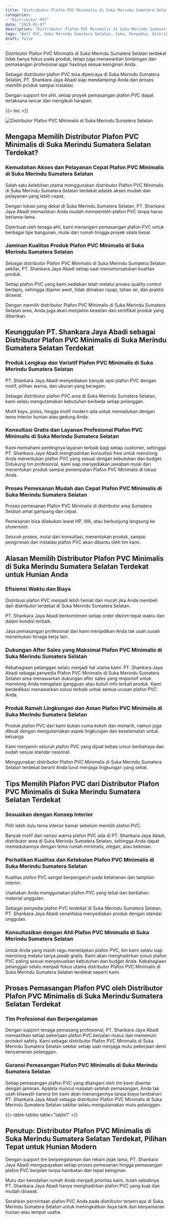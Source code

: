 ```yaml
---
title: "Distributor Plafon PVC Minimalis di Suka Merindu Sumatera Selatan"
categories: 
- "Distributor-PVC"
date: "2025-03-07"
description: "Distributor Plafon PVC Minimalis di Suka Merindu Sumatera Selatan bagi hunian, kantor, serta gerai. Panel terbaik, variasi motif, variasi warna elegan, dengan layanan instalasi oleh tim berpengalaman dan kepastian resmi!|Jasa penjualan Plafon PVC Minimalis di Suka Merindu Sumatera Selatan untuk keperluan hunian, perkantoran, maupun ritel, beserta material unggulan dan penempatan oleh teknisi ahli dan garansi resmi.|Alternatif Plafon PVC Minimalis di Suka Merindu Sumatera Selatan yang terpercaya untuk rumah, office, dan ritel, bersama panel terbaik dan pemasangan dikerjakan oleh tenaga ahli ahli serta jaminan resmi.|Penyediaan Plafon PVC Minimalis di Suka Merindu Sumatera Selatan untuk rumah, kantor, serta ritel, beserta panel terbaik dan pemasangan ditangani oleh tim berpengalaman, dilengkapi dengan kepastian resmi.}"
tags: "Wall PVC, Suka Merindu Sumatera Selatan, toko, Penyedia, distributor"
draft: false
---
```


Distributor Plafon PVC Minimalis di Suka Merindu Sumatera Selatan terdekat tidak hanya fokus pada produk, tetapi juga menawarkan bimbingan dan pemasangan profesional agar hasilnya sesuai keinginan Anda.

Sebagai distributor plafon PVC bisa dipercaya di Suka Merindu Sumatera Selatan, PT. Shankara Jaya Abadi siap mendampingi Anda dari proses memilih produk sampai instalasi.

Dengan support tim ahli, setiap proyek pemasangan plafon PVC dapat terlaksana lancar dan mengikuti harapan.

{{< toc >}}

![Distributor Plafon PVC Minimalis di Suka Merindu Sumatera Selatan](/images/Distributor-PVC/Distributor-Plafon-PVC-Minimalis-di-Suka-Merindu-Sumatera-Selatan.png)


## Mengapa Memilih Distributor Plafon PVC Minimalis di Suka Merindu Sumatera Selatan Terdekat?

### Kemudahan Akses dan Pelayanan Cepat Plafon PVC Minimalis di Suka Merindu Sumatera Selatan

Salah satu kelebihan utama menggunakan distributor Plafon PVC Minimalis di Suka Merindu Sumatera Selatan terdekat adalah akses mudah dan pelayanan yang lebih cepat.

Dengan lokasi yang dekat di Suka Merindu Sumatera Selatan, PT. Shankara Jaya Abadi memastikan Anda mudah memperoleh plafon PVC tanpa harus berlama-lama.

Diperkuat oleh tenaga ahli, kami menangani pemasangan plafon PVC untuk berbagai tipe bangunan, mulai dari rumah hingga proyek skala besar.

### Jaminan Kualitas Produk Plafon PVC Minimalis di Suka Merindu Sumatera Selatan

Sebagai distributor Plafon PVC Minimalis di Suka Merindu Sumatera Selatan sekitar, PT. Shankara Jaya Abadi setiap saat menomorsatukan kualitas produk.

Setiap plafon PVC yang kami sediakan telah melalui proses quality control berlapis, sehingga dijamin awet, tidak dimakan rayap, tahan air, dan praktis dirawat.

Dengan memilih distributor Plafon PVC Minimalis di Suka Merindu Sumatera Selatan area, Anda juga akan menjamin keaslian dan sertifikat produk yang diberikan.

## Keunggulan PT. Shankara Jaya Abadi sebagai Distributor Plafon PVC Minimalis di Suka Merindu Sumatera Selatan Terdekat

### Produk Lengkap dan Variatif Plafon PVC Minimalis di Suka Merindu Sumatera Selatan

PT. Shankara Jaya Abadi menyediakan banyak opsi plafon PVC dengan motif, pilihan warna, dan ukuran yang beragam.

Sebagai distributor plafon PVC area di Suka Merindu Sumatera Selatan, kami selalu mengutamakan kebutuhan berbeda setiap pelanggan.

Motif kayu, polos, hingga motif modern ada untuk memadukan dengan tema interior hunian atau gedung Anda.

### Konsultasi Gratis dan Layanan Profesional Plafon PVC Minimalis di Suka Merindu Sumatera Selatan

Kami memahami pentingnya layanan terbaik bagi setiap customer, sehingga PT. Shankara Jaya Abadi menghadirkan konsultasi free untuk menolong Anda menentukan plafon PVC yang sesuai dengan kebutuhan dan budget. Didukung tim profesional, kami siap menyediakan jawaban mulai dari menentukan produk sampai penempatan Plafon PVC Minimalis di lokasi Anda.

### Proses Pemesanan Mudah dan Cepat Plafon PVC Minimalis di Suka Merindu Sumatera Selatan

Proses pemesanan Plafon PVC Minimalis di distributor area Sumatera Selatan amat gampang dan cepat.

Pemesanan bisa dilakukan lewat HP, WA, atau berkunjung langsung ke showroom.

Seluruh proses, mulai dari konsultasi, menentukan produk, sampai pengiriman dan instalasi plafon PVC akan dibantu oleh tim kami.

## Alasan Memilih Distributor Plafon PVC Minimalis di Suka Merindu Sumatera Selatan Terdekat untuk Hunian Anda

### Efisiensi Waktu dan Biaya

Distribusi plafon PVC menjadi lebih hemat dan murah jika Anda membeli dari distributor terdekat di Suka Merindu Sumatera Selatan.

PT. Shankara Jaya Abadi berkomitmen setiap order dikirim tepat waktu dan dalam kondisi terbaik.

Jasa pemasangan profesional dari kami menjadikan Anda tak usah susah menemukan tenaga kerja lain.

### Dukungan After Sales yang Maksimal Plafon PVC Minimalis di Suka Merindu Sumatera Selatan

Kebahagiaan pelanggan selalu menjadi hal utama kami. PT. Shankara Jaya Abadi sebagai penyedia Plafon PVC Minimalis di Suka Merindu Sumatera Selatan area menawarkan dukungan after sales yang responsif untuk menolong Anda mengatasi gangguan atau butuh info terkait produk. Kami berdedikasi menawarkan solusi terbaik untuk semua urusan plafon PVC Anda.

### Produk Ramah Lingkungan dan Aman Plafon PVC Minimalis di Suka Merindu Sumatera Selatan

Produk plafon PVC dari kami bukan cuma kokoh dan menarik, namun juga dibuat dengan mengutamakan aspek lingkungan dan keselamatan untuk keluarga.

Kami menjamin seluruh plafon PVC yang dijual bebas unsur berbahaya dan sudah sesuai standar nasional.

Menggunakan distributor Plafon PVC Minimalis di Suka Merindu Sumatera Selatan terdekat berarti Anda turut menjaga lingkungan yang sehat.

## Tips Memilih Plafon PVC dari Distributor Plafon PVC Minimalis di Suka Merindu Sumatera Selatan Terdekat

### Sesuaikan dengan Konsep Interior

Pilih lebih dulu tema interior kamar sebelum memilih plafon PVC.

Banyak motif dan variasi warna plafon PVC ada di PT. Shankara Jaya Abadi, distributor area di Suka Merindu Sumatera Selatan, sehingga Anda dapat memadukannya dengan tema rumah minimalis, elegan, atau kekinian.

### Perhatikan Kualitas dan Ketebalan Plafon PVC Minimalis di Suka Merindu Sumatera Selatan

Kualitas plafon PVC sangat berpengaruh pada ketahanan dan tampilan interior.

Usahakan Anda menggunakan plafon PVC yang tebal dan berbahan material unggulan.

Sebagai penyedia plafon PVC terdekat di Suka Merindu Sumatera Selatan, PT. Shankara Jaya Abadi senantiasa menyediakan produk dengan standar unggulan.

### Konsultasikan dengan Ahli Plafon PVC Minimalis di Suka Merindu Sumatera Selatan

Untuk Anda yang masih ragu menetapkan plafon PVC, tim kami selalu siap menolong melalui tanya jawab gratis. Kami akan menghadirkan solusi plafon PVC paling sesuai menyesuaikan kebutuhan dan budget Anda. Kebahagiaan pelanggan selalu menjadi fokus utama distributor Plafon PVC Minimalis di Suka Merindu Sumatera Selatan terdekat seperti kami.

## Proses Pemasangan Plafon PVC oleh Distributor Plafon PVC Minimalis di Suka Merindu Sumatera Selatan Terdekat

### Tim Profesional dan Berpengalaman

Dengan support tenaga pemasang profesional, PT. Shankara Jaya Abadi memastikan setiap pekerjaan plafon PVC berjalan mulus dan memenuhi protokol safety. Kami sebagai distributor Plafon PVC Minimalis di Suka Merindu Sumatera Selatan sekitar setiap saat menjaga mutu pekerjaan demi kenyamanan pelanggan.

### Garansi Pemasangan Plafon PVC Minimalis di Suka Merindu Sumatera Selatan

Setiap pemasangan plafon PVC yang ditangani oleh tim kami disertai dengan jaminan. Apabila muncul masalah setelah pemasangan, Anda tak usah khawatir karena tim kami akan menanganinya tanpa biaya tambahan. PT. Shankara Jaya Abadi sebagai distributor Plafon PVC Minimalis di Suka Merindu Sumatera Selatan sekitar selalu mengutamakan mutu pelanggan.

{{< table-tables table="table1" >}}

## Penutup: Distributor Plafon PVC Minimalis di Suka Merindu Sumatera Selatan Terdekat, Pilihan Tepat untuk Hunian Modern

Dengan support tim berpengalaman dan rekam jejak lama, PT. Shankara Jaya Abadi mengupayakan setiap proses pemesanan hingga pemasangan plafon PVC berjalan tanpa hambatan dan tepat keinginan.

Mutu dan keindahan rumah Anda menjadi prioritas kami, itulah sebabnya PT. Shankara Jaya Abadi hanya menghadirkan plafon PVC yang kuat dan mudah dirawat.

Serahkan permintaan plafon PVC Anda pada distributor terpercaya di Suka Merindu Sumatera Selatan untuk meningkatkan daya tarik dan kenyamanan hunian atau tempat usaha.